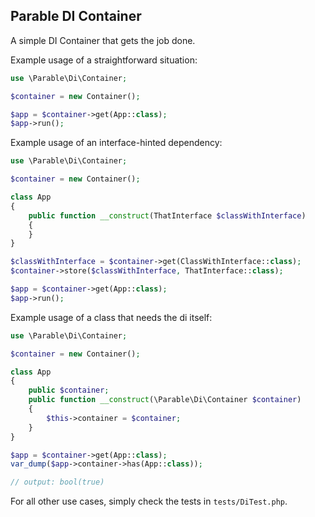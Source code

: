 ## Parable DI Container

A simple DI Container that gets the job done.

Example usage of a straightforward situation:

```php
use \Parable\Di\Container;

$container = new Container();

$app = $container->get(App::class);
$app->run();
```

Example usage of an interface-hinted dependency:

```php
use \Parable\Di\Container;

$container = new Container();

class App
{
    public function __construct(ThatInterface $classWithInterface)
    {
    }
}

$classWithInterface = $container->get(ClassWithInterface::class);
$container->store($classWithInterface, ThatInterface::class);

$app = $container->get(App::class);
$app->run();
```

Example usage of a class that needs the di itself:

```php
use \Parable\Di\Container;

$container = new Container();

class App
{
    public $container;
    public function __construct(\Parable\Di\Container $container)
    {
        $this->container = $container;
    }
}

$app = $container->get(App::class);
var_dump($app->container->has(App::class));

// output: bool(true)
```

For all other use cases, simply check the tests in `tests/DiTest.php`.
